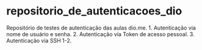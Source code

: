 # repositorio_de_autenticacoes_dio
Repositório de testes de autenticação das aulas dio.me.
	1. Autenticação via nome de usuário e senha.
	2. Autenticação via Token de acesso pessoal.
	3. Autenticação via SSH 1-2.